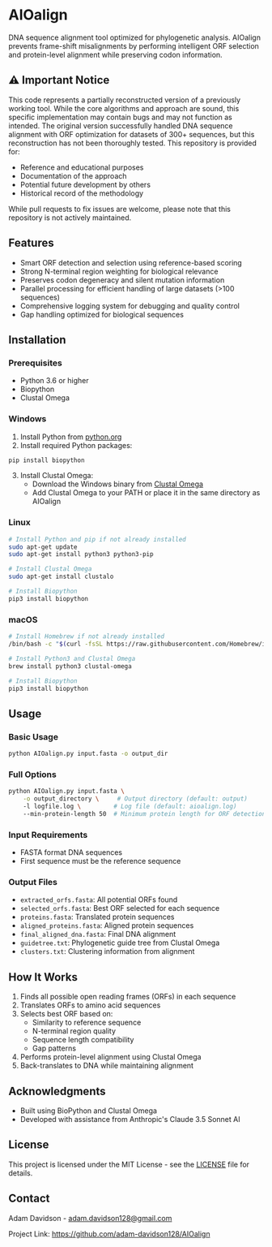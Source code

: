 # AIOalign

DNA sequence alignment tool optimized for phylogenetic analysis. AIOalign prevents frame-shift misalignments by performing intelligent ORF selection and protein-level alignment while preserving codon information.

## ⚠️ Important Notice
This code represents a partially reconstructed version of a previously working tool. While the core algorithms and approach are sound, this specific implementation may contain bugs and may not function as intended. The original version successfully handled DNA sequence alignment with ORF optimization for datasets of 300+ sequences, but this reconstruction has not been thoroughly tested.
This repository is provided for:
- Reference and educational purposes
- Documentation of the approach
- Potential future development by others
- Historical record of the methodology

While pull requests to fix issues are welcome, please note that this repository is not actively maintained.

## Features
- Smart ORF detection and selection using reference-based scoring
- Strong N-terminal region weighting for biological relevance
- Preserves codon degeneracy and silent mutation information
- Parallel processing for efficient handling of large datasets (>100 sequences)
- Comprehensive logging system for debugging and quality control
- Gap handling optimized for biological sequences

## Installation

### Prerequisites
- Python 3.6 or higher
- Biopython
- Clustal Omega

### Windows
1. Install Python from [python.org](https://python.org)
2. Install required Python packages:
```bash
pip install biopython
```
3. Install Clustal Omega:
   - Download the Windows binary from [Clustal Omega](http://www.clustal.org/omega/)
   - Add Clustal Omega to your PATH or place it in the same directory as AIOalign

### Linux
```bash
# Install Python and pip if not already installed
sudo apt-get update
sudo apt-get install python3 python3-pip

# Install Clustal Omega
sudo apt-get install clustalo

# Install Biopython
pip3 install biopython
```

### macOS
```bash
# Install Homebrew if not already installed
/bin/bash -c "$(curl -fsSL https://raw.githubusercontent.com/Homebrew/install/HEAD/install.sh)"

# Install Python3 and Clustal Omega
brew install python3 clustal-omega

# Install Biopython
pip3 install biopython
```

## Usage

### Basic Usage
```bash
python AIOalign.py input.fasta -o output_dir
```

### Full Options
```bash
python AIOalign.py input.fasta \
    -o output_directory \     # Output directory (default: output)
    -l logfile.log \         # Log file (default: aioalign.log)
    --min-protein-length 50  # Minimum protein length for ORF detection (default: 50)
```

### Input Requirements
- FASTA format DNA sequences
- First sequence must be the reference sequence

### Output Files
- `extracted_orfs.fasta`: All potential ORFs found
- `selected_orfs.fasta`: Best ORF selected for each sequence
- `proteins.fasta`: Translated protein sequences
- `aligned_proteins.fasta`: Aligned protein sequences
- `final_aligned_dna.fasta`: Final DNA alignment
- `guidetree.txt`: Phylogenetic guide tree from Clustal Omega
- `clusters.txt`: Clustering information from alignment

## How It Works
1. Finds all possible open reading frames (ORFs) in each sequence
2. Translates ORFs to amino acid sequences
3. Selects best ORF based on:
   - Similarity to reference sequence
   - N-terminal region quality
   - Sequence length compatibility
   - Gap patterns
4. Performs protein-level alignment using Clustal Omega
5. Back-translates to DNA while maintaining alignment

## Acknowledgments

- Built using BioPython and Clustal Omega
- Developed with assistance from Anthropic's Claude 3.5 Sonnet AI

## License

This project is licensed under the MIT License - see the [LICENSE](LICENSE) file for details.

## Contact

Adam Davidson - adam.davidson128@gmail.com

Project Link: https://github.com/adam-davidson128/AIOalign
